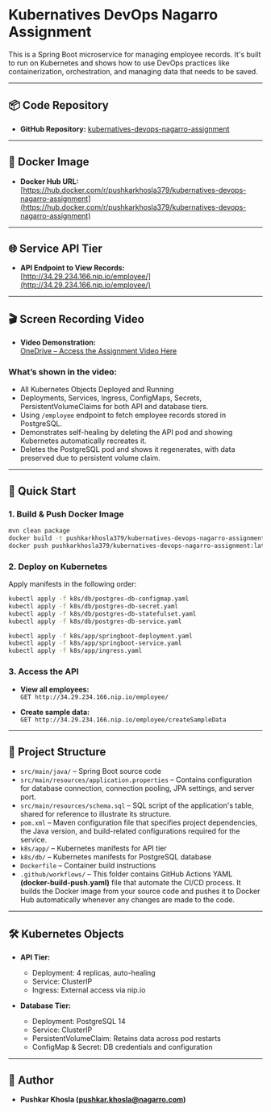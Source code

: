 # Kubernatives DevOps Nagarro Assignment

This is a Spring Boot microservice for managing employee records. It's built to run on Kubernetes and shows how to use DevOps practices like containerization, orchestration, and managing data that needs to be saved.

---

## 📦 Code Repository

- **GitHub Repository:** [kubernatives-devops-nagarro-assignment](https://github.com/KhoslaPushkar/kubernatives-devops-nagarro-assignment)

---

## 🐳 Docker Image

- **Docker Hub URL:** [https://hub.docker.com/r/pushkarkhosla379/kubernatives-devops-nagarro-assignment](https://hub.docker.com/r/pushkarkhosla379/kubernatives-devops-nagarro-assignment)

---

## 🌐 Service API Tier

- **API Endpoint to View Records:**  
  [http://34.29.234.166.nip.io/employee/](http://34.29.234.166.nip.io/employee/)

---

## 🎬 Screen Recording Video

- **Video Demonstration:**  
  [OneDrive – Access the Assignment Video Here](https://nagarro-my.sharepoint.com/:v:/p/pushkar_khosla/EbvNvTIOkqZOu-dXAd5RF0YBFhiOcCSKdCz9giEd8rPlyg?nav=eyJyZWZlcnJhbEluZm8iOnsicmVmZXJyYWxBcHAiOiJPbmVEcml2ZUZvckJ1c2luZXNzIiwicmVmZXJyYWxBcHBQbGF0Zm9ybSI6IldlYiIsInJlZmVycmFsTW9kZSI6InZpZXciLCJyZWZlcnJhbFZpZXciOiJNeUZpbGVzTGlua0NvcHkifX0&e=Wh3M2V)  

### What’s shown in the video:
   - All Kubernetes Objects Deployed and Running
   - Deployments, Services, Ingress, ConfigMaps, Secrets, PersistentVolumeClaims for both API and database tiers.
   - Using `/employee` endpoint to fetch employee records stored in PostgreSQL.
   - Demonstrates self-healing by deleting the API pod and showing Kubernetes automatically recreates it.
   - Deletes the PostgreSQL pod and shows it regenerates, with data preserved due to persistent volume claim.

---

## 🚀 Quick Start

### 1. Build & Push Docker Image

```sh
mvn clean package
docker build -t pushkarkhosla379/kubernatives-devops-nagarro-assignment:latest .
docker push pushkarkhosla379/kubernatives-devops-nagarro-assignment:latest
```

### 2. Deploy on Kubernetes

Apply manifests in the following order:

```sh
kubectl apply -f k8s/db/postgres-db-configmap.yaml
kubectl apply -f k8s/db/postgres-db-secret.yaml
kubectl apply -f k8s/db/postgres-db-statefulset.yaml
kubectl apply -f k8s/db/postgres-db-service.yaml

kubectl apply -f k8s/app/springboot-deployment.yaml
kubectl apply -f k8s/app/springboot-service.yaml
kubectl apply -f k8s/app/ingress.yaml
```

### 3. Access the API

- **View all employees:**  
  `GET http://34.29.234.166.nip.io/employee/`

- **Create sample data:**  
  `GET http://34.29.234.166.nip.io/employee/createSampleData`

---

## 📂 Project Structure

- `src/main/java/` – Spring Boot source code
- `src/main/resources/application.properties` –  Contains configuration for database connection, connection pooling, JPA settings, and server port.  
- `src/main/resources/schema.sql` –  SQL script of the application's table, shared for reference to illustrate its structure.
- `pom.xml` –  Maven configuration file that specifies project dependencies, the Java version, and build-related configurations required for the service.
- `k8s/app/` – Kubernetes manifests for API tier
- `k8s/db/` – Kubernetes manifests for PostgreSQL database
- `Dockerfile` – Container build instructions
- `.github/workflows/` –  This folder contains GitHub Actions YAML **(docker-build-push.yaml)** file that automate the CI/CD process. It builds the Docker image from your source code and pushes it to Docker Hub automatically whenever any changes are made to the code.

---

## 🛠️ Kubernetes Objects

- **API Tier:**  
  - Deployment: 4 replicas, auto-healing
  - Service: ClusterIP
  - Ingress: External access via nip.io

- **Database Tier:**  
  - Deployment: PostgreSQL 14
  - Service: ClusterIP
  - PersistentVolumeClaim: Retains data across pod restarts
  - ConfigMap & Secret: DB credentials and configuration

---

## 👤 Author

- **Pushkar Khosla (pushkar.khosla@nagarro.com)**
